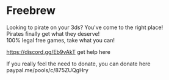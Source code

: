 # Freebrew
Looking to pirate on your 3ds? You've come to the right place!                                                                             
Pirates finally get what they deserve!                                                                                                     
100% legal free games, take what you can!

https://discord.gg/Eb9vAkT
get help here


If you really feel the need to donate, you can donate here                                                                     
paypal.me/pools/c/875ZUQgHry
